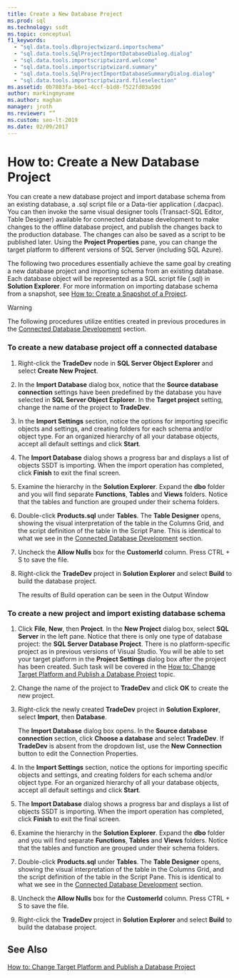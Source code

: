 ```yaml
---
title: Create a New Database Project
ms.prod: sql
ms.technology: ssdt
ms.topic: conceptual
f1_keywords: 
  - "sql.data.tools.dbprojectwizard.importschema"
  - "sql.data.tools.SqlProjectImportDatabaseDialog.dialog"
  - "sql.data.tools.importscriptwizard.welcome"
  - "sql.data.tools.importscriptwizard.summary"
  - "sql.data.tools.SqlProjectImportDatabaseSummaryDialog.dialog"
  - "sql.data.tools.importscriptwizard.fileselection"
ms.assetid: 0b7883fa-b6e1-4ccf-b1d8-f522fd03a59d
author: markingmyname
ms.author: maghan
manager: jroth
ms.reviewer: “”
ms.custom: seo-lt-2019
ms.date: 02/09/2017
---
```


# How to: Create a New Database Project

You can create a new database project and import database schema from an existing database, a .sql script file or a Data-tier application (.dacpac). You can then invoke the same visual designer tools (Transact\-SQL Editor, Table Designer) available for connected database development to make changes to the offline database project, and publish the changes back to the production database. The changes can also be saved as a script to be published later. Using the **Project Properties** pane, you can change the target platform to different versions of SQL Server (including SQL Azure).  
  
The following two procedures essentially achieve the same goal by creating a new database project and importing schema from an existing database. Each database object will be represented as a SQL script file (.sql) in **Solution Explorer**. For more information on importing database schema from a snapshot, see [How to: Create a Snapshot of a Project](../ssdt/how-to-create-a-snapshot-of-a-project.md).  
  
> [!WARNING]  
> The following procedures utilize entities created in previous procedures in the [Connected Database Development](../ssdt/connected-database-development.md) section.  
  
### To create a new database project off a connected database  
  
1.  Right-click the **TradeDev** node in **SQL Server Object Explorer** and select **Create New Project**.  
  
2.  In the **Import Database** dialog box, notice that the **Source database connection** settings have been predefined by the database you have selected in **SQL Server Object Explorer**. In the **Target project** setting, change the name of the project to **TradeDev**.  
  
3.  In the **Import Settings** section, notice the options for importing specific objects and settings, and creating folders for each schema and/or object type. For an organized hierarchy of all your database objects, accept all default settings and click **Start**.  
  
4.  The **Import Database** dialog shows a progress bar and displays a list of objects SSDT is importing. When the import operation has completed, click **Finish** to exit the final screen.  
  
5.  Examine the hierarchy in the **Solution Explorer**. Expand the **dbo** folder and you will find separate **Functions**, **Tables** and **Views** folders. Notice that the tables and function are grouped under their schema folders.  
  
6.  Double-click **Products.sql** under **Tables**. The **Table Designer** opens, showing the visual interpretation of the table in the Columns Grid, and the script definition of the table in the Script Pane. This is identical to what we see in the [Connected Database Development](../ssdt/connected-database-development.md) section.  
  
7.  Uncheck the **Allow Nulls** box for the **CustomerId** column. Press CTRL + S to save the file.  
  
8.  Right-click the **TradeDev** project in **Solution Explorer** and select **Build** to build the database project.  
  
    The results of Build operation can be seen in the Output Window  
  
### To create a new project and import existing database schema  
  
1.  Click **File**, **New**, then **Project**. In the **New Project** dialog box, select **SQL Server** in the left pane. Notice that there is only one type of database project: the **SQL Server Database Project**. There is no platform-specific project as in previous versions of Visual Studio. You will be able to set your target platform in the **Project Settings** dialog box after the project has been created. Such task will be covered in the [How to: Change Target Platform and Publish a Database Project](../ssdt/how-to-change-target-platform-and-publish-a-database-project.md) topic.  
  
2.  Change the name of the project to **TradeDev** and click **OK** to create the new project.  
  
3.  Right-click the newly created **TradeDev** project in **Solution Explorer**, select **Import**, then **Database**.  
  
    The **Import Database** dialog box opens. In the **Source database connection** section, click **Choose a database** and select **TradeDev**. If **TradeDev** is absent from the dropdown list, use the **New Connection** button to edit the Connection Properties.  
  
4.  In the **Import Settings** section, notice the options for importing specific objects and settings, and creating folders for each schema and/or object type. For an organized hierarchy of all your database objects, accept all default settings and click **Start**.  
  
5.  The **Import Database** dialog shows a progress bar and displays a list of objects SSDT is importing. When the import operation has completed, click **Finish** to exit the final screen.  
  
6.  Examine the hierarchy in the **Solution Explorer**. Expand the **dbo** folder and you will find separate **Functions**, **Tables** and **Views** folders. Notice that the tables and function are grouped under their schema folders.  
  
7.  Double-click **Products.sql** under **Tables**. The **Table Designer** opens, showing the visual interpretation of the table in the Columns Grid, and the script definition of the table in the Script Pane. This is identical to what we see in the [Connected Database Development](../ssdt/connected-database-development.md) section.  
  
8.  Uncheck the **Allow Nulls** box for the **CustomerId** column. Press CTRL + S to save the file.  
  
9. Right-click the **TradeDev** project in **Solution Explorer** and select **Build** to build the database project.  
  
## See Also  
[How to: Change Target Platform and Publish a Database Project](../ssdt/how-to-change-target-platform-and-publish-a-database-project.md)  
  
